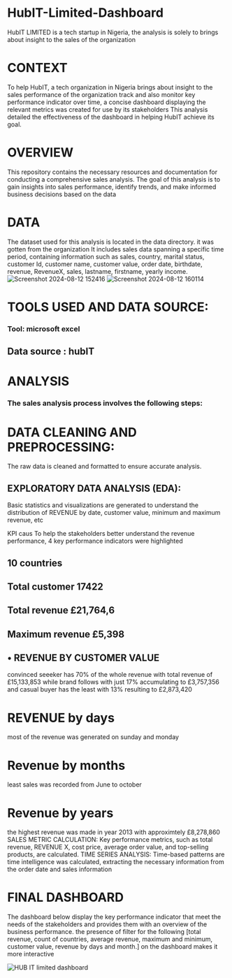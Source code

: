 # HubIT-Limited-Dashboard
HubIT LIMITED is a tech startup in Nigeria, the analysis is solely to brings about insight to the sales of the organization 

 # CONTEXT

To help HubIT, a tech organization in Nigeria brings about insight to the sales performance of the organization track and also monitor key performance indicator
over time, a concise dashboard displaying the relevant metrics was created for use by its stakeholders This analysis detailed the effectiveness
of the dashboard in helping HubIT achieve its goal.

# OVERVIEW

This repository contains the necessary resources and documentation for conducting a comprehensive sales analysis. The goal of this analysis is to gain 
insights into sales performance, identify trends, and make informed business decisions based on the data

# DATA

The dataset used for this analysis is located in the data directory. it was gotten from the organization It includes sales data spanning a specific time period, 
containing information such as sales, country, marital status, customer Id, customer name, customer value, order date, birthdate, revenue, RevenueX, sales, lastname,
firstname, yearly income.
![Screenshot 2024-08-12 152416](https://github.com/user-attachments/assets/86379a1a-98c0-445a-9527-d596cf2fe943)
![Screenshot 2024-08-12 160114](https://github.com/user-attachments/assets/b8ae0e1b-33ff-4d4a-b7e1-1621895890a0)


 # TOOLS USED AND DATA SOURCE:

### Tool: microsoft excel

## Data source : hubIT

# ANALYSIS

### The sales analysis process involves the following steps:

# DATA CLEANING AND PREPROCESSING:

The raw data is cleaned and formatted to ensure accurate analysis.

## EXPLORATORY DATA ANALYSIS (EDA):

Basic statistics and visualizations are generated to understand the distribution of REVENUE by date, customer value, minimum and maximum revenue, etc

KPI
caus
To help the stakeholders better understand the revenue performance, 4 key performance indicators were highlighted

##  10 countries
##  Total customer 17422
##  Total revenue £21,764,6
##  Maximum revenue £5,398
## • REVENUE BY CUSTOMER VALUE
convinced seeeker has 70% of the whole revenue with total revenue of £15,133,853 while brand follows with just 17% accumulating to £3,757,356 and casual buyer
has the least with 13% resulting to £2,873,420
# REVENUE by days
most of the revenue was generated on sunday and monday
# Revenue by months
least sales was recorded from June to october
# Revenue by years
the highest revenue was made in year 2013 with approximtely £8,278,860
SALES METRIC CALCULATION: Key performance metrics, such as total revenue, REVENUE X, cost price, average order value, and top-selling products, are calculated.
TIME SERIES ANALYSIS: Time-based patterns are time intelligence was calculated, extracting the necessary information from the order date and sales information
# FINAL DASHBOARD

The dashboard below display the key performance indicator that meet the needs of the stakeholders and provides them with an overview of the business performance. the presence of filter for the following [total revenue, count of countries, average revenue, maximum and minimum, customer value, revenue by days and month.] on the dashboard makes it more interactive

![HUB IT limited dashboard](https://github.com/user-attachments/assets/a2361b37-5ecb-4aa6-9c14-eb2a48474200)




